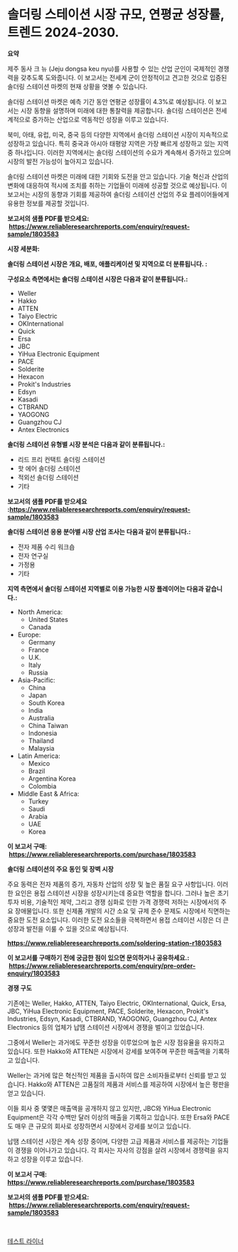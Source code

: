 <p><h1>솔더링 스테이션 시장 규모, 연평균 성장률, 트렌드 2024-2030.</h1></p><p><strong>요약</strong></p>
<p><p>제주 동사 크 뉴 (Jeju dongsa keu nyu)를 사용할 수 있는 산업 군인이 국제적인 경쟁력을 갖추도록 도와줍니다. 이 보고서는 전세계 군이 안정적이고 견고한 것으로 입증된 솔더링 스테이션 마켓의 현재 상황을 엿볼 수 있습니다.</p><p>솔더링 스테이션 마켓은 예측 기간 동안 연평균 성장률이 4.3%로 예상됩니다. 이 보고서는 시장 동향을 설명하며 미래에 대한 통찰력을 제공합니다. 솔더링 스테이션은 전세계적으로 증가하는 산업으로 역동적인 성장을 이루고 있습니다.</p><p>북미, 아태, 유럽, 미국, 중국 등의 다양한 지역에서 솔더링 스테이션 시장이 지속적으로 성장하고 있습니다. 특히 중국과 아시아 태평양 지역은 가장 빠르게 성장하고 있는 지역 중 하나입니다. 이러한 지역에서는 솔더링 스테이션의 수요가 계속해서 증가하고 있으며 시장의 발전 가능성이 높아지고 있습니다.</p><p>솔더링 스테이션 마켓은 미래에 대한 기회와 도전을 안고 있습니다. 기술 혁신과 산업의 변화에 대응하여 적시에 조치를 취하는 기업들이 미래에 성공할 것으로 예상됩니다. 이 보고서는 시장의 동향과 기회를 제공하여 솔더링 스테이션 산업의 주요 플레이어들에게 유용한 정보를 제공할 것입니다.</p></p>
<p><strong>보고서의 샘플 PDF를 받으세요: &nbsp;<a href="https://www.reliableresearchreports.com/enquiry/request-sample/1803583">https://www.reliableresearchreports.com/enquiry/request-sample/1803583</a></strong></p>
<p><strong>시장 세분화:</strong></p>
<p><strong> 솔더링 스테이션 시장은 개요, 배포, 애플리케이션 및 지역으로 더 분류됩니다. :</strong></p>
<p><strong>구성요소 측면에서는 솔더링 스테이션 시장은 다음과 같이 분류됩니다.:</strong></p>
<p><ul><li>Weller</li><li>Hakko</li><li>ATTEN</li><li>Taiyo Electric</li><li>OKInternational</li><li>Quick</li><li>Ersa</li><li>JBC</li><li>YiHua Electronic Equipment</li><li>PACE</li><li>Solderite</li><li>Hexacon</li><li>Prokit's Industries</li><li>Edsyn</li><li>Kasadi</li><li>CTBRAND</li><li>YAOGONG</li><li>Guangzhou CJ</li><li>Antex Electronics</li></ul></p>
<p><strong> 솔더링 스테이션 유형별 시장 분석은 다음과 같이 분류됩니다.:</strong></p>
<p><ul><li>리드 프리 컨택트 솔더링 스테이션</li><li>핫 에어 솔더링 스테이션</li><li>적외선 솔더링 스테이션</li><li>기타</li></ul></p>
<p><strong>보고서의 샘플 PDF를 받으세요 :<a href="https://www.reliableresearchreports.com/enquiry/request-sample/1803583">https://www.reliableresearchreports.com/enquiry/request-sample/1803583</a></strong></p>
<p><strong> 솔더링 스테이션 응용 분야별 시장 산업 조사는 다음과 같이 분류됩니다.:</strong></p>
<p><ul><li>전자 제품 수리 워크숍</li><li>전자 연구실</li><li>가정용</li><li>기타</li></ul></p>
<p><strong>지역 측면에서 솔더링 스테이션 지역별로 이용 가능한 시장 플레이어는 다음과 같습니다.:</strong></p>
<p><ul>
    <li>
        North America:
        <ul>
            <li>United States</li>
            <li>Canada</li>
        </ul>
    </li>
    <li>
        Europe:
        <ul>
            <li>Germany</li>
            <li>France</li>
            <li>U.K.</li>
            <li>Italy</li>
            <li>Russia</li>
        </ul>
    </li>
    <li>
        Asia-Pacific:
        <ul>
            <li>China</li>
            <li>Japan</li>
            <li>South Korea</li>
            <li>India</li>
            <li>Australia</li>
            <li>China Taiwan</li>
            <li>Indonesia</li>
            <li>Thailand</li>
            <li>Malaysia</li>
        </ul>
    </li>
    <li>
        Latin America:
        <ul>
            <li>Mexico</li>
            <li>Brazil</li>
            <li>Argentina Korea</li>
            <li>Colombia</li>
        </ul>
    </li>
    <li>
        Middle East & Africa:
        <ul>
            <li>Turkey</li>
            <li>Saudi</li>
            <li>Arabia</li>
            <li>UAE</li>
            <li>Korea</li>
        </ul>
    </li>
    </ul></p>
<p><strong>이 보고서 구매: &nbsp;<a href="https://www.reliableresearchreports.com/purchase/1803583">https://www.reliableresearchreports.com/purchase/1803583</a></strong></p>
<p><strong>솔더링 스테이션의 주요 동인 및 장벽 시장</strong></p>
<p><p>주요 동력은 전자 제품의 증가, 자동차 산업의 성장 및 높은 품질 요구 사항입니다. 이러한 요인은 용접 스테이션 시장을 성장시키는데 중요한 역할을 합니다. 그러나 높은 초기 투자 비용, 기술적인 제약, 그리고 경쟁 심화로 인한 가격 경쟁력 저하는 시장에서의 주요 장애물입니다. 또한 신제품 개발의 시간 소요 및 규제 준수 문제도 시장에서 직면하는 중요한 도전 요소입니다. 이러한 도전 요소들을 극복하면서 용접 스테이션 시장은 더 큰 성장과 발전을 이룰 수 있을 것으로 예상됩니다.</p></p>
<p><strong><a href="https://www.reliableresearchreports.com/soldering-station-r1803583">https://www.reliableresearchreports.com/soldering-station-r1803583</a></strong></p>
<p><strong>이 보고서를 구매하기 전에 궁금한 점이 있으면 문의하거나 공유하세요.: &nbsp;<a href="https://www.reliableresearchreports.com/enquiry/pre-order-enquiry/1803583">https://www.reliableresearchreports.com/enquiry/pre-order-enquiry/1803583</a></strong></p>
<p><strong>경쟁 구도</strong></p>
<p><p>기존에는 Weller, Hakko, ATTEN, Taiyo Electric, OKInternational, Quick, Ersa, JBC, YiHua Electronic Equipment, PACE, Solderite, Hexacon, Prokit's Industries, Edsyn, Kasadi, CTBRAND, YAOGONG, Guangzhou CJ, Antex Electronics 등의 업체가 납땜 스테이션 시장에서 경쟁을 벌이고 있었습니다.</p><p>그중에서 Weller는 과거에도 꾸준한 성장을 이루었으며 높은 시장 점유율을 유지하고 있습니다. 또한 Hakko와 ATTEN은 시장에서 강세를 보여주며 꾸준한 매출액을 기록하고 있습니다. </p><p>Weller는 과거에 많은 혁신적인 제품을 출시하여 많은 소비자들로부터 신뢰를 받고 있습니다. Hakko와 ATTEN은 고품질의 제품과 서비스를 제공하여 시장에서 높은 평판을 얻고 있습니다.</p><p>이들 회사 중 몇몇은 매출액을 공개하지 않고 있지만, JBC와 YiHua Electronic Equipment은 각각 수백만 달러 이상의 매출을 기록하고 있습니다. 또한 Ersa와 PACE도 매우 큰 규모의 회사로 성장하면서 시장에서 강세를 보이고 있습니다.</p><p>납땜 스테이션 시장은 계속 성장 중이며, 다양한 고급 제품과 서비스를 제공하는 기업들이 경쟁을 이어나가고 있습니다. 각 회사는 자사의 강점을 살려 시장에서 경쟁력을 유지하고 성장을 이루고 있습니다.</p></p>
<p><strong>이 보고서 구매: &nbsp; <a href="https://www.reliableresearchreports.com/purchase/1803583">https://www.reliableresearchreports.com/purchase/1803583</a></strong></p>
<p><strong>보고서의 샘플 PDF를 받으세요: &nbsp;<a href="https://www.reliableresearchreports.com/enquiry/request-sample/1803583">https://www.reliableresearchreports.com/enquiry/request-sample/1803583</a></strong><strong></strong></p>
<p>&nbsp;</p>
<p><p><a href="https://github.com/trmesnao7959541/Market-Research-Report-List-1/blob/main/507917324300.md">테스트 라이너</a></p></p>